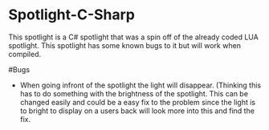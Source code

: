 # Spotlight-C-Sharp
This spotlight is a C# spotlight that was a spin off of the already coded LUA spotlight. This spotlight has some known bugs to it but will work when compiled. 

#Bugs
- When going infront of the spotlight the light will disappear. (Thinking this has to do something with the brightness of the spotlight. This can be changed easily and could be a easy fix to the problem since the light is to bright to display on a users back will look more into this and find the fix.
